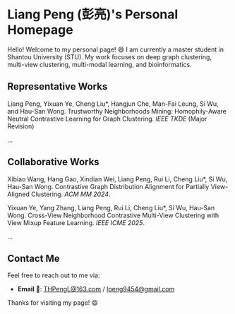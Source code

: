 # Liang Peng (彭亮)'s Personal Homepage

Hello! Welcome to my personal page! 😄 I am currently a master student in Shantou University (STU). My work focuses on deep graph clustering, multi-view clustering, multi-modal learning, and bioinformatics.


## Representative Works

Liang Peng, Yixuan Ye, Cheng Liu\*, Hangjun Che, Man-Fai Leung, Si Wu, and Hau-San Wong. Trustworthy Neighborhoods Mining: Homophily-Aware Neutral Contrastive Learning for Graph Clustering. *IEEE TKDE* (Major Revision)

...

## Collaborative Works

Xibiao Wang, Hang Gao, Xindian Wei, Liang Peng, Rui Li, Cheng Liu\*, Si Wu, Hau-San Wong. Contrastive Graph Distribution Alignment for Partially View-Aligned Clustering. *ACM MM 2024*.

Yixuan Ye, Yang Zhang, Liang Peng, Rui Li, Cheng Liu\*, Si Wu, Hau-San Wong. Cross-View Neighborhood Contrastive Multi-View Clustering with View Mixup Feature Learning. *IEEE ICME 2025*.

...

## Contact Me

Feel free to reach out to me via:

- **Email** &#x1F4E7;: THPengL@163.com / lpeng9454@gmail.com


Thanks for visiting my page! 😄

